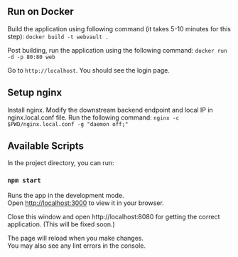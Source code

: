 ## Run on Docker

Build the application using following command (it takes 5-10 minutes for this step):
`docker build -t webvault .`

Post building, run the application using the following command:
`docker run -d -p 80:80 web`

Go to `http://localhost`. You should see the login page.

## Setup nginx

Install nginx. Modify the downstream backend endpoint and local IP in nginx.local.conf file.
Run the following command:
`nginx -c $PWD/nginx.local.conf -g "daemon off;"`

## Available Scripts

In the project directory, you can run:

### `npm start`

Runs the app in the development mode.\
Open [http://localhost:3000](http://localhost:3000) to view it in your browser.

Close this window and open http://localhost:8080 for getting the correct application. (This will be fixed soon.)

The page will reload when you make changes.\
You may also see any lint errors in the console.